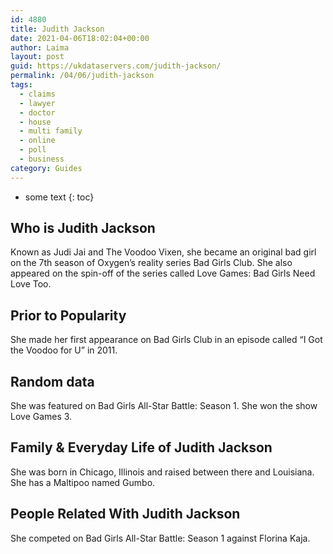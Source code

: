 ```yaml
---
id: 4880
title: Judith Jackson
date: 2021-04-06T18:02:04+00:00
author: Laima
layout: post
guid: https://ukdataservers.com/judith-jackson/
permalink: /04/06/judith-jackson
tags:
  - claims
  - lawyer
  - doctor
  - house
  - multi family
  - online
  - poll
  - business
category: Guides
---
```


* some text
{: toc}


## Who is Judith Jackson
                  
                  
                  
Known as Judi Jai and The Voodoo Vixen, she became an original bad girl on the 7th season of Oxygen&#8217;s reality series Bad Girls Club. She also appeared on the spin-off of the series called Love Games: Bad Girls Need Love Too.
                  
              
            
              
            
                
                
                
## Prior to Popularity
                  
                  
                  
She made her first appearance on Bad Girls Club in an episode called &#8220;I Got the Voodoo for U&#8221; in 2011.
                  
              
            
              
            
                
                
                
## Random data
                  
                  
                  
She was featured on Bad Girls All-Star Battle: Season 1. She won the show Love Games 3. 
                  
              
            
              
            
                
                
                
## Family & Everyday Life of Judith Jackson
                  
                  
                  
She was born in Chicago, Illinois and raised between there and Louisiana. She has a Maltipoo named Gumbo. 
                  
              
            
              
            
                
                
                
## People Related With Judith Jackson
                  
                  
                  
She competed on Bad Girls All-Star Battle: Season 1 against Florina Kaja.
                  
              
            
              
            
                
              
            
              
              
            
            
              
            
          
          
          